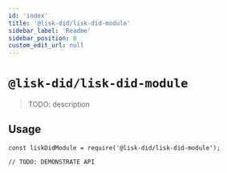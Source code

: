 ```yaml
---
id: 'index'
title: '@lisk-did/lisk-did-module'
sidebar_label: 'Readme'
sidebar_position: 0
custom_edit_url: null
---
```


# `@lisk-did/lisk-did-module`

> TODO: description

## Usage

```
const liskDidModule = require('@lisk-did/lisk-did-module');

// TODO: DEMONSTRATE API
```
